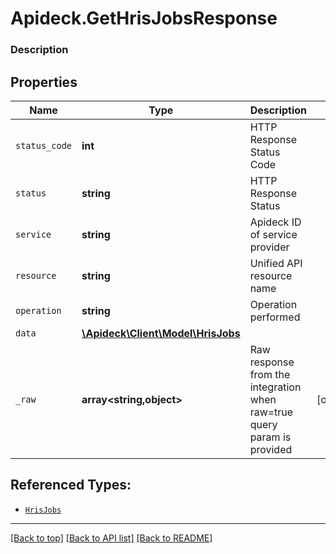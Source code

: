# Apideck.GetHrisJobsResponse

### Description

## Properties
Name | Type | Description | Notes
------------ | ------------- | ------------- | -------------
`status_code` | **int** | HTTP Response Status Code | 
`status` | **string** | HTTP Response Status | 
`service` | **string** | Apideck ID of service provider | 
`resource` | **string** | Unified API resource name | 
`operation` | **string** | Operation performed | 
`data` | [**\Apideck\Client\Model\HrisJobs**](HrisJobs.md) |  | 
`_raw` | **array&lt;string,object&gt;** | Raw response from the integration when raw=true query param is provided | [optional] 





## Referenced Types:





* [`HrisJobs`](HrisJobs.md)


---

[[Back to top]](#) [[Back to API list]](../../../../README.md#documentation-for-api-endpoints) [[Back to README]](../../../../README.md)



